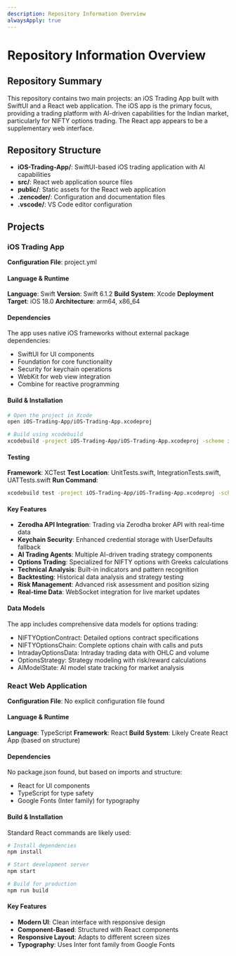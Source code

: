 ```yaml
---
description: Repository Information Overview
alwaysApply: true
---
```


# Repository Information Overview

## Repository Summary
This repository contains two main projects: an iOS Trading App built with SwiftUI and a React web application. The iOS app is the primary focus, providing a trading platform with AI-driven capabilities for the Indian market, particularly for NIFTY options trading. The React app appears to be a supplementary web interface.

## Repository Structure
- **iOS-Trading-App/**: SwiftUI-based iOS trading application with AI capabilities
- **src/**: React web application source files
- **public/**: Static assets for the React web application
- **.zencoder/**: Configuration and documentation files
- **.vscode/**: VS Code editor configuration

## Projects

### iOS Trading App
**Configuration File**: project.yml

#### Language & Runtime
**Language**: Swift
**Version**: Swift 6.1.2
**Build System**: Xcode
**Deployment Target**: iOS 18.0
**Architecture**: arm64, x86_64

#### Dependencies
The app uses native iOS frameworks without external package dependencies:
- SwiftUI for UI components
- Foundation for core functionality
- Security for keychain operations
- WebKit for web view integration
- Combine for reactive programming

#### Build & Installation
```bash
# Open the project in Xcode
open iOS-Trading-App/iOS-Trading-App.xcodeproj

# Build using xcodebuild
xcodebuild -project iOS-Trading-App/iOS-Trading-App.xcodeproj -scheme iOS-Trading-App -configuration Debug
```

#### Testing
**Framework**: XCTest
**Test Location**: UnitTests.swift, IntegrationTests.swift, UATTests.swift
**Run Command**:
```bash
xcodebuild test -project iOS-Trading-App/iOS-Trading-App.xcodeproj -scheme iOS-Trading-App
```

#### Key Features
- **Zerodha API Integration**: Trading via Zerodha broker API with real-time data
- **Keychain Security**: Enhanced credential storage with UserDefaults fallback
- **AI Trading Agents**: Multiple AI-driven trading strategy components
- **Options Trading**: Specialized for NIFTY options with Greeks calculations
- **Technical Analysis**: Built-in indicators and pattern recognition
- **Backtesting**: Historical data analysis and strategy testing
- **Risk Management**: Advanced risk assessment and position sizing
- **Real-time Data**: WebSocket integration for live market updates

#### Data Models
The app includes comprehensive data models for options trading:
- NIFTYOptionContract: Detailed options contract specifications
- NIFTYOptionsChain: Complete options chain with calls and puts
- IntradayOptionsData: Intraday trading data with OHLC and volume
- OptionsStrategy: Strategy modeling with risk/reward calculations
- AIModelState: AI model state tracking for market analysis

### React Web Application
**Configuration File**: No explicit configuration file found

#### Language & Runtime
**Language**: TypeScript
**Framework**: React
**Build System**: Likely Create React App (based on structure)

#### Dependencies
No package.json found, but based on imports and structure:
- React for UI components
- TypeScript for type safety
- Google Fonts (Inter family) for typography

#### Build & Installation
Standard React commands are likely used:
```bash
# Install dependencies
npm install

# Start development server
npm start

# Build for production
npm run build
```

#### Key Features
- **Modern UI**: Clean interface with responsive design
- **Component-Based**: Structured with React components
- **Responsive Layout**: Adapts to different screen sizes
- **Typography**: Uses Inter font family from Google Fonts